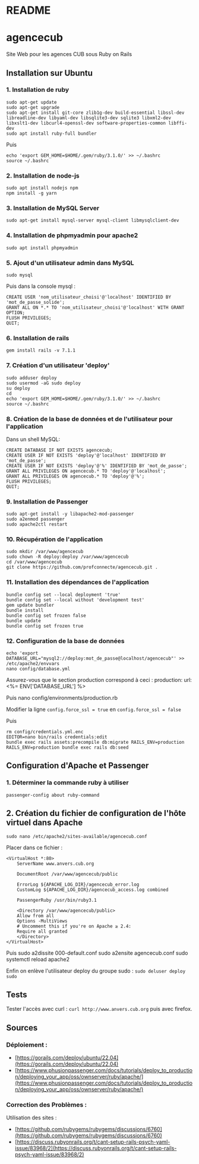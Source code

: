 # README

# agencecub
Site Web pour les agences CUB sous Ruby on Rails

## Installation sur Ubuntu

### 1. Installation de ruby
    sudo apt-get update
    sudo apt-get upgrade
    sudo apt-get install git-core zlib1g-dev build-essential libssl-dev libreadline-dev libyaml-dev libsqlite3-dev sqlite3 libxml2-dev libxslt1-dev libcurl4-openssl-dev software-properties-common libffi-dev
    sudo apt install ruby-full bundler

Puis

    echo 'export GEM_HOME=$HOME/.gem/ruby/3.1.0/' >> ~/.bashrc
    source ~/.bashrc

### 2. Installation de node-js
    sudo apt install nodejs npm
    npm install -g yarn

### 3. Installation de MySQL Server
    sudo apt-get install mysql-server mysql-client libmysqlclient-dev

### 4. Installation de phpmyadmin pour apache2
    sudo apt install phpmyadmin

### 5. Ajout d'un utilisateur admin dans MySQL
    sudo mysql

Puis dans la console mysql :

    CREATE USER 'nom_utilisateur_choisi'@'localhost' IDENTIFIED BY 'mot_de_passe_solide';
    GRANT ALL ON *.* TO 'nom_utilisateur_choisi'@'localhost' WITH GRANT OPTION;
    FLUSH PRIVILEGES;
    QUIT;

### 6. Installation de rails
    gem install rails -v 7.1.1

### 7. Création d'un utilisateur 'deploy'
    sudo adduser deploy
    sudo usermod -aG sudo deploy
    su deploy
    cd
    echo 'export GEM_HOME=$HOME/.gem/ruby/3.1.0/' >> ~/.bashrc
    source ~/.bashrc

### 8. Création de la base de données et de l'utilisateur pour l'application
Dans un shell MySQL:

    CREATE DATABASE IF NOT EXISTS agencecub;
    CREATE USER IF NOT EXISTS 'deploy'@'localhost' IDENTIFIED BY 'mot_de_passe';
    CREATE USER IF NOT EXISTS 'deploy'@'%' IDENTIFIED BY 'mot_de_passe';
    GRANT ALL PRIVILEGES ON agencecub.* TO 'deploy'@'localhost';
    GRANT ALL PRIVILEGES ON agencecub.* TO 'deploy'@'%';
    FLUSH PRIVILEGES;
    QUIT;

### 9. Installation de Passenger
    sudo apt-get install -y libapache2-mod-passenger
    sudo a2enmod passenger
    sudo apache2ctl restart

### 10. Récupération de l'application
    sudo mkdir /var/www/agencecub
    sudo chown -R deploy:deploy /var/www/agencecub
    cd /var/www/agencecub
    git clone https://github.com/profconnecte/agencecub.git .

### 11. Installation des dépendances de l'application
    bundle config set --local deployment 'true'
    bundle config set --local without 'development test'
    gem update bundler
    bundle install
    bundle config set frozen false
    bundle update
    bundle config set frozen true

### 12. Configuration de la base de données
    echo 'export DATABASE_URL="mysql2://deploy:mot_de_passe@localhost/agencecub"' >> /etc/apache2/envvars
    nano config/database.yml

Assurez-vous que le section production correspond à ceci :
    production:
      url: <%= ENV['DATABASE_URL'] %>

Puis
    nano config/environments/production.rb

Modifier la ligne `config.force_ssl = true` en `config.force_ssl = false`

Puis

    rm config/credentials.yml.enc
    EDITOR=nano bin/rails credentials:edit
    bundle exec rails assets:precompile db:migrate RAILS_ENV=production
    RAILS_ENV=production bundle exec rails db:seed

## Configuration d'Apache et Passenger
### 1. Déterminer la commande ruby à utiliser
    passenger-config about ruby-command

## 2. Création du fichier de configuration de l'hôte virtuel dans Apache
    sudo nano /etc/apache2/sites-available/agencecub.conf

Placer dans ce fichier :

    <VirtualHost *:80>
        ServerName www.anvers.cub.org

        DocumentRoot /var/www/agencecub/public

        ErrorLog ${APACHE_LOG_DIR}/agencecub_error.log
        CustomLog ${APACHE_LOG_DIR}/agencecub_access.log combined

        PassengerRuby /usr/bin/ruby3.1

        <Directory /var/www/agencecub/public>
        Allow from all
        Options -MultiViews
        # Uncomment this if you're on Apache ≥ 2.4:
        Require all granted
        </Directory>
    </VirtualHost>

Puis 
    sudo a2dissite 000-default.conf
    sudo a2ensite agencecub.conf
    sudo systemctl reload apache2

Enfin on enlève l'utilisateur deploy du groupe sudo : `sudo deluser deploy sudo`

## Tests
Tester l'accès avec curl : `curl http://www.anvers.cub.org` puis avec firefox.

## Sources
### Déploiement :
- [https://gorails.com/deploy/ubuntu/22.04](https://gorails.com/deploy/ubuntu/22.04)
- [https://www.phusionpassenger.com/docs/tutorials/deploy_to_production/deploying_your_app/oss/ownserver/ruby/apache/](https://www.phusionpassenger.com/docs/tutorials/deploy_to_production/deploying_your_app/oss/ownserver/ruby/apache/)

### Correction des Problèmes :
Utilisation des sites :
- [https://github.com/rubygems/rubygems/discussions/6760](https://github.com/rubygems/rubygems/discussions/6760)
- [https://discuss.rubyonrails.org/t/cant-setup-rails-psych-yaml-issue/83968/2](https://discuss.rubyonrails.org/t/cant-setup-rails-psych-yaml-issue/83968/2)
